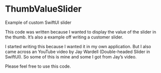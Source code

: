 # ThumbValueSlider
Example of custom SwiftUI slider

This code was written because I wanted to display the value of the slider in the thumb. It’s also a example off writing a customer slider.

I started writing this because I wanted it in my own application. But  I also came across an YouTube video by Jay Wardell (Double-headed Slider in SwiftUI). So some of this is mine and some I got from Jay’s video. 

Please feel free to use this code.

